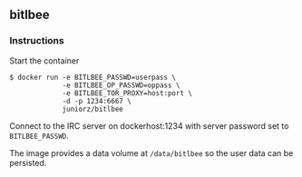 ## bitlbee

### Instructions

Start the container

    $ docker run -e BITLBEE_PASSWD=userpass \
                 -e BITLBEE_OP_PASSWD=oppass \
                 -e BITLBEE_TOR_PROXY=host:port \
                 -d -p 1234:6667 \
                 juniorz/bitlbee

Connect to the IRC server on dockerhost:1234 with server password set to 
`BITLBEE_PASSWD`.

The image provides a data volume at `/data/bitlbee` so the user data can be
persisted.
